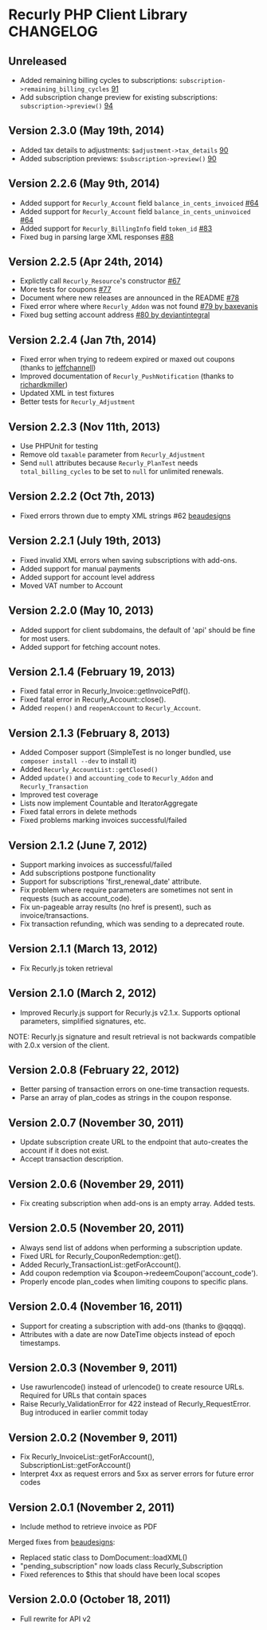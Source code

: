 # Recurly PHP Client Library CHANGELOG

## Unreleased

* Added remaining billing cycles to subscriptions: `subscription->remaining_billing_cycles` [91](https://github.com/recurly/recurly-client-php/pull/91)
* Add subscription change preview for existing subscriptions: `subscription->preview()` [94](https://github.com/recurly/recurly-client-php/pull/94)

## Version 2.3.0 (May 19th, 2014)

* Added tax details to adjustments: `$adjustment->tax_details` [90](https://github.com/recurly/recurly-client-php/pull/90)
* Added subscription previews: `$subscription->preview()` [90](https://github.com/recurly/recurly-client-php/pull/90)

## Version 2.2.6 (May 9th, 2014)

* Added support for `Recurly_Account` field `balance_in_cents_invoiced` [#64](https://github.com/recurly/recurly-client-php/pull/64)
* Added support for `Recurly_Account` field `balance_in_cents_uninvoiced` [#64](https://github.com/recurly/recurly-client-php/pull/64)
* Added support for `Recurly_BillingInfo` field `token_id` [#83](https://github.com/recurly/recurly-client-php/pull/83)
* Fixed bug in parsing large XML responses [#88](https://github.com/recurly/recurly-client-php/pull/88)

## Version 2.2.5 (Apr 24th, 2014)

* Explictly call `Recurly_Resource`'s constructor [#67](https://github.com/recurly/recurly-client-php/pull/67)
* More tests for coupons [#77](https://github.com/recurly/recurly-client-php/pull/77)
* Document where new releases are announced in the README [#78](https://github.com/recurly/recurly-client-php/pull/78)
* Fixed error where where `Recurly_Addon` was not found [#79 by baxevanis](https://github.com/recurly/recurly-client-php/pull/79)
* Fixed bug setting account address [#80 by deviantintegral](https://github.com/recurly/recurly-client-php/pull/80)

## Version 2.2.4 (Jan 7th, 2014)

* Fixed error when trying to redeem expired or maxed out coupons (thanks to [jeffchannell](https://github.com/jeffchannell))
* Improved documentation of `Recurly_PushNotification` (thanks to [richardkmiller](https://github.com/richardkmiller))
* Updated XML in test fixtures
* Better tests for `Recurly_Adjustment`

## Version 2.2.3 (Nov 11th, 2013)

* Use PHPUnit for testing
* Remove old `taxable` parameter from `Recurly_Adjustment`
* Send `null` attributes because `Recurly_PlanTest` needs `total_billing_cycles` to be set to `null` for unlimited renewals.

## Version 2.2.2 (Oct 7th, 2013)

* Fixed errors thrown due to empty XML strings #62 [beaudesigns](https://github.com/beaudesigns)

## Version 2.2.1 (July 19th, 2013)

* Fixed invalid XML errors when saving subscriptions with add-ons.
* Added support for manual payments
* Added support for account level address
* Moved VAT number to Account

## Version 2.2.0 (May 10, 2013)

* Added support for client subdomains, the default of 'api' should be fine for most users.
* Added support for fetching account notes.

## Version 2.1.4 (February 19, 2013)

* Fixed fatal error in Recurly_Invoice::getInvoicePdf().
* Fixed fatal error in Recurly_Account::close().
* Added `reopen()` and `reopenAccount` to `Recurly_Account`.

## Version 2.1.3 (February 8, 2013)

* Added Composer support (SimpleTest is no longer bundled, use `composer install --dev` to install it)
* Added `Recurly_AccountList::getClosed()`
* Added `update()` and `accounting_code` to `Recurly_Addon` and `Recurly_Transaction`
* Improved test coverage
* Lists now implement Countable and IteratorAggregate
* Fixed fatal errors in delete methods
* Fixed problems marking invoices successful/failed

## Version 2.1.2 (June 7, 2012)

* Support marking invoices as successful/failed
* Add subscriptions postpone functionality
* Support for subscriptions 'first_renewal_date' attribute.
* Fix problem where require parameters are sometimes not sent in requests (such as account_code).
* Fix un-pageable array results (no href is present), such as invoice/transactions.
* Fix transaction refunding, which was sending to a deprecated route.

## Version 2.1.1 (March 13, 2012)

* Fix Recurly.js token retrieval

## Version 2.1.0 (March 2, 2012)

* Improved Recurly.js support for Recurly.js v2.1.x. Supports optional parameters, simplified signatures, etc.

NOTE: Recurly.js signature and result retrieval is not backwards compatible with 2.0.x version of the client.

## Version 2.0.8 (February 22, 2012)

* Better parsing of transaction errors on one-time transaction requests.
* Parse an array of plan_codes as strings in the coupon response.

## Version 2.0.7 (November 30, 2011)

* Update subscription create URL to the endpoint that auto-creates the account if it does not exist.
* Accept transaction description.

## Version 2.0.6 (November 29, 2011)

* Fix creating subscription when add-ons is an empty array. Added tests.

## Version 2.0.5 (November 20, 2011)

* Always send list of addons when performing a subscription update.
* Fixed URL for Recurly_CouponRedemption::get().
* Added Recurly_TransactionList::getForAccount().
* Add coupon redemption via $coupon->redeemCoupon('account_code').
* Properly encode plan_codes when limiting coupons to specific plans.

## Version 2.0.4 (November 16, 2011)

* Support for creating a subscription with add-ons (thanks to @qqqq).
* Attributes with a date are now DateTime objects instead of epoch timestamps.

## Version 2.0.3 (November 9, 2011)

* Use rawurlencode() instead of urlencode() to create resource URLs. Required for URLs that contain spaces
* Raise Recurly_ValidationError for 422 instead of Recurly_RequestError. Bug introduced in earlier commit today

## Version 2.0.2 (November 9, 2011)

* Fix Recurly_InvoiceList::getForAccount(), SubscriptionList::getForAccount()
* Interpret 4xx as request errors and 5xx as server errors for future error codes

## Version 2.0.1 (November 2, 2011)

* Include method to retrieve invoice as PDF

Merged fixes from [beaudesigns](https://github.com/beaudesigns):

* Replaced static class to DomDocument::loadXML()
* "pending_subscription" now loads class Recurly_Subscription
* Fixed references to $this that should have been local scopes

## Version 2.0.0 (October 18, 2011)

* Full rewrite for API v2
